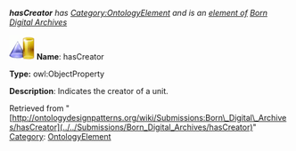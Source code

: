 ___hasCreator__ has [Category:OntologyElement](../../Category/OntologyElement "Category:OntologyElement") and is an [element of](../../Property/ElementOf "Property:ElementOf") [Born Digital Archives](../../Submissions/Born_Digital_Archives "Submissions:Born Digital Archives")_


  




[![ObjectProperty](../../images/thumb/c/c3/ObjectProperty.gif/45px-ObjectProperty.gif)](../../Image/ObjectProperty.gif "ObjectProperty")
__Name__: hasCreator 


__Type:__ owl:ObjectProperty 


__Description__: Indicates the creator of a unit. 





Retrieved from "[http://ontologydesignpatterns.org/wiki/Submissions:Born\_Digital\_Archives/hasCreator](../../Submissions/Born_Digital_Archives/hasCreator)"
 [Category](http://ontologydesignpatterns.org/wiki/Special:Categories "Special:Categories"): [OntologyElement](../../Category/OntologyElement "Category:OntologyElement")